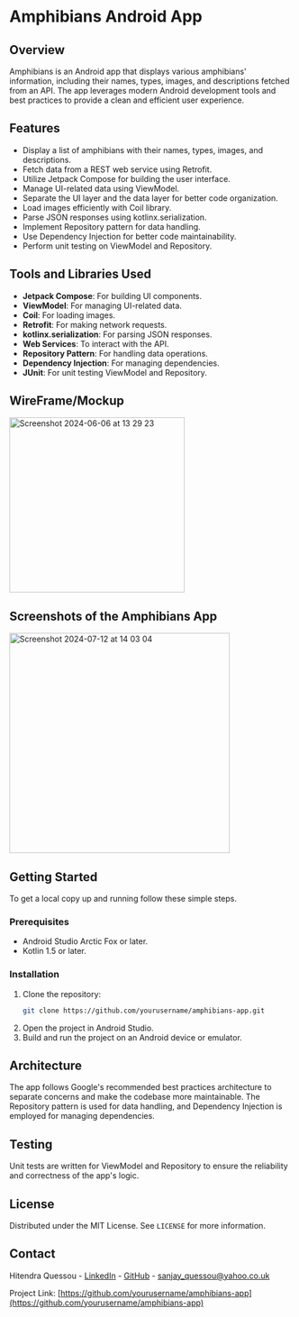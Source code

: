 # Amphibians Android App

## Overview
Amphibians is an Android app that displays various amphibians' information, including their names, types, images, and descriptions fetched from an API. The app leverages modern Android development tools and best practices to provide a clean and efficient user experience.

## Features
- Display a list of amphibians with their names, types, images, and descriptions.
- Fetch data from a REST web service using Retrofit.
- Utilize Jetpack Compose for building the user interface.
- Manage UI-related data using ViewModel.
- Separate the UI layer and the data layer for better code organization.
- Load images efficiently with Coil library.
- Parse JSON responses using kotlinx.serialization.
- Implement Repository pattern for data handling.
- Use Dependency Injection for better code maintainability.
- Perform unit testing on ViewModel and Repository.

## Tools and Libraries Used
- **Jetpack Compose**: For building UI components.
- **ViewModel**: For managing UI-related data.
- **Coil**: For loading images.
- **Retrofit**: For making network requests.
- **kotlinx.serialization**: For parsing JSON responses.
- **Web Services**: To interact with the API.
- **Repository Pattern**: For handling data operations.
- **Dependency Injection**: For managing dependencies.
- **JUnit**: For unit testing ViewModel and Repository.

## WireFrame/Mockup
<img width="311" alt="Screenshot 2024-06-06 at 13 29 23" src="https://github.com/Hitendra27/Amphibians/assets/73651340/db50bc0b-8986-40d6-b5f7-6cb4d74d65ff">

## Screenshots of the Amphibians App

<img width="391" alt="Screenshot 2024-07-12 at 14 03 04" src="https://github.com/user-attachments/assets/4ce8a647-caed-4e48-a9d3-cc2aeb8d04db">

## Getting Started
To get a local copy up and running follow these simple steps.

### Prerequisites
- Android Studio Arctic Fox or later.
- Kotlin 1.5 or later.

### Installation
1. Clone the repository:
    ```sh
    git clone https://github.com/yourusername/amphibians-app.git
    ```
2. Open the project in Android Studio.
3. Build and run the project on an Android device or emulator.

## Architecture
The app follows Google's recommended best practices architecture to separate concerns and make the codebase more maintainable. The Repository pattern is used for data handling, and Dependency Injection is employed for managing dependencies.

## Testing
Unit tests are written for ViewModel and Repository to ensure the reliability and correctness of the app's logic.

## License
Distributed under the MIT License. See `LICENSE` for more information.

## Contact
Hitendra Quessou - [LinkedIn](https://www.linkedin.com/in/hitendraquessou) - [GitHub](https://github.com/Hitendra2) - sanjay_quessou@yahoo.co.uk

Project Link: [https://github.com/yourusername/amphibians-app](https://github.com/yourusername/amphibians-app)


